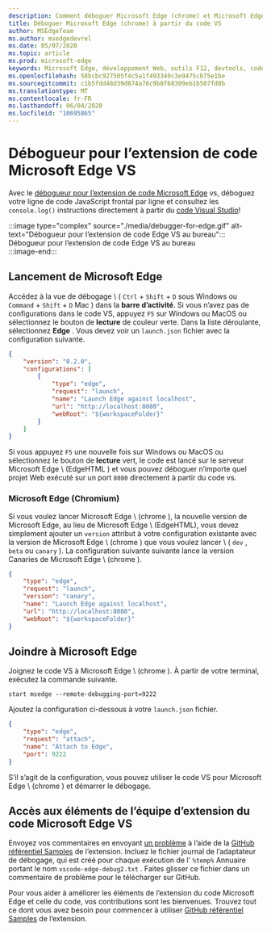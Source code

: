 ```yaml
---
description: Comment déboguer Microsoft Edge (chrome) et Microsoft Edge (EdgeHTML) du code VS
title: Déboguer Microsoft Edge (chrome) à partir du code VS
author: MSEdgeTeam
ms.author: msedgedevrel
ms.date: 05/07/2020
ms.topic: article
ms.prod: microsoft-edge
keywords: Microsoft Edge, développement Web, outils F12, devtools, code vs, code Visual Studio, débogueur
ms.openlocfilehash: 58bcbc927505f4c5a1f493349c3e9475cb75e1be
ms.sourcegitcommit: c1b5fdd48d39d874a76c9b8f68309eb1b507fd0b
ms.translationtype: MT
ms.contentlocale: fr-FR
ms.lasthandoff: 06/04/2020
ms.locfileid: "10695865"
---
```

# Débogueur pour l’extension de code Microsoft Edge VS  

Avec le [débogueur pour l’extension de code Microsoft Edge][VisualstudioMarketplaceDebuggerMicrosoftEdge] vs, déboguez votre ligne de code JavaScript frontal par ligne et consultez les `console.log()` instructions directement à partir du [code Visual Studio][VisualstudioCode]!  

:::image type="complex" source="./media/debugger-for-edge.gif" alt-text="Débogueur pour l’extension de code Edge VS au bureau":::
   Débogueur pour l’extension de code Edge VS au bureau  
:::image-end:::

<!--![Debugger for Edge VS Code extension at work][ImageGifDebuggerEdge]  -->  

## Lancement de Microsoft Edge  

Accédez à la vue de débogage \ ( `Ctrl` + `Shift` + `D` sous Windows ou `Command` + `Shift` + `D` Mac \) dans la **barre d’activité**.  Si vous n’avez pas de configurations dans le code VS, appuyez `F5` sur Windows ou MacOS ou sélectionnez le bouton de **lecture** de couleur verte.  Dans la liste déroulante, sélectionnez **Edge** .  Vous devez voir un `launch.json` fichier avec la configuration suivante.  

```json
{
    "version": "0.2.0",
    "configurations": [
        {
            "type": "edge",
            "request": "launch",
            "name": "Launch Edge against localhost",
            "url": "http://localhost:8080",
            "webRoot": "${workspaceFolder}"
        }
    ]
}
```  

Si vous appuyez `F5` une nouvelle fois sur Windows ou MacOS ou sélectionnez le bouton de **lecture** vert, le code est lancé sur le serveur Microsoft Edge \ (EdgeHTML \) et vous pouvez déboguer n’importe quel projet Web exécuté sur un port `8080` directement à partir du code vs.  

### Microsoft Edge (Chromium)  

Si vous voulez lancer Microsoft Edge \ (chrome \), la nouvelle version de Microsoft Edge, au lieu de Microsoft Edge \ (EdgeHTML), vous devez simplement ajouter un `version` attribut à votre configuration existante avec la version de Microsoft Edge \ (chrome \) que vous voulez lancer \ ( `dev` , `beta` ou `canary` \). La configuration suivante suivante lance la version Canaries de Microsoft Edge \ (chrome \).  

```json
{
    "type": "edge",
    "request": "launch",
    "version": "canary",
    "name": "Launch Edge against localhost",
    "url": "http://localhost:8080",
    "webRoot": "${workspaceFolder}"
}
```  

## Joindre à Microsoft Edge  

Joignez le code VS à Microsoft Edge \ (chrome \).  À partir de votre terminal, exécutez la commande suivante.  

```console
start msedge --remote-debugging-port=9222
```  

Ajoutez la configuration ci-dessous à votre `launch.json` fichier.   

```json
{
    "type": "edge",
    "request": "attach",
    "name": "Attach to Edge",
    "port": 9222
}
```  

S’il s’agit de la configuration, vous pouvez utiliser le code VS pour Microsoft Edge \ (chrome \) et démarrer le débogage.  

## Accès aux éléments de l’équipe d’extension du code Microsoft Edge VS    

Envoyez vos commentaires en envoyant [un problème][GithubMicrosoftVscodeEdgeDebug2NewIssue] à l’aide de la [GitHub référentiel Samples][GithubMicrosoftVscodeEdgeDebug2] de l’extension.  Incluez le fichier journal de l’adaptateur de débogage, qui est créé pour chaque exécution de l' `%temp%` Annuaire portant le nom `vscode-edge-debug2.txt` .  Faites glisser ce fichier dans un commentaire de problème pour le télécharger sur GitHub.  

Pour vous aider à améliorer les éléments de l’extension du code Microsoft Edge et celle du code, vos contributions sont les bienvenues.  Trouvez tout ce dont vous avez besoin pour commencer à utiliser [GitHub référentiel Samples][GithubMicrosoftVscodeEdgeDebug2] de l’extension.  


<!-- image links -->  

<!--[ImageGifDebuggerEdge]: ./media/debugger-for-edge.gif "Debugger for Edge VS Code extension in action"  -->  
[ImagePngDebuggerEdge]:./Media/Debugger-for-Edge.png "débogueur pour l’extension de code Edge et VS en action"  

<!--links -->  

[VisualstudioCode]: https://code.visualstudio.com "Code Visual Studio"  
[VisualStudioCodeDocs]: https://code.visualstudio.com/Docs "Documentation | Code Visual Studio"   

[GithubMicrosoftVscodeEdgeDebug2]: https://github.com/Microsoft/vscode-edge-debug2 "Microsoft/vscode-Edge-debug2 | GitHub"  
[GithubMicrosoftVscodeEdgeDebug2NewIssue]: https://github.com/Microsoft/vscode-edge-debug2/issues/new "Nouveau problème-Microsoft/vscode-Edge-debug2 | GitHub"  

[VisualstudioMarketplaceDebuggerMicrosoftEdge]: https://marketplace.visualstudio.com/items?itemName=msjsdiag.debugger-for-edge "Débogueur pour Microsoft Edge | Visual Studio Marketplace"  
